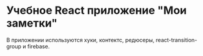 # Учебное React приложение "Мои заметки"

В приложении используются хуки, контектс, редюсеры, react-transition-group и firebase.